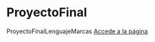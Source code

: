 # ProyectoFinal
ProyectoFinalLenguajeMarcas <a href="https://chupacharcas.github.io/ProyectoFinal">Accede a la página</a>
